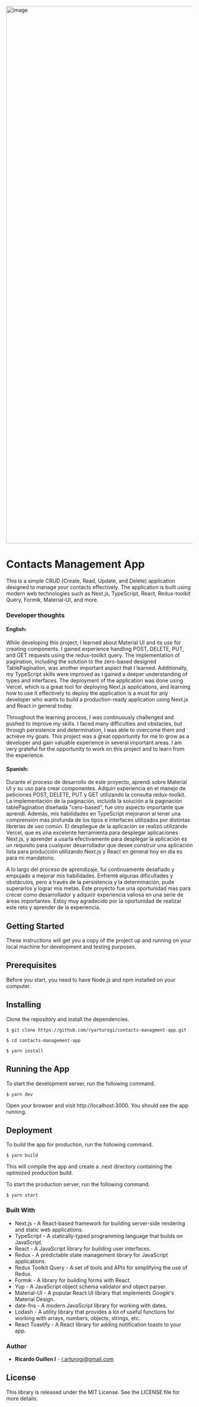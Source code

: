 <img width="1445" alt="image" src="https://user-images.githubusercontent.com/8452197/218767721-59b93976-fb66-4818-9c26-192394b6b2c3.png">

# Contacts Management App

This is a simple CRUD (Create, Read, Update, and Delete) application designed to manage your contacts effectively. The application is built using modern web technologies such as Next.js, TypeScript, React, Redux-toolkit Query, Formik, Material-UI, and more.

### Developer thoughts

#### English:

While developing this project, I learned about Material UI and its use for creating components.
I gained experience handling POST, DELETE, PUT, and GET requests using the redux-toolkit query.
The implementation of pagination, including the solution to the zero-based designed TablePagination, was another important aspect that I learned. Additionally, my TypeScript skills were improved as I gained a deeper understanding of types and interfaces. The deployment of the application was done using Vercel, which is a great tool for deploying Next.js applications, and learning how to use it effectively to deploy the application is a must for any developer who wants to build a production-ready application using Next.js and React in general today.

Throughout the learning process, I was continuously challenged and pushed to improve my skills. I faced many difficulties and obstacles, but through persistence and determination, I was able to overcome them and achieve my goals. This project was a great opportunity for me to grow as a developer and gain valuable experience in several important areas. I am very grateful for the opportunity to work on this project and to learn from the experience.

#### Spanish:

Durante el proceso de desarrollo de este proyecto, aprendí sobre Material UI y su uso para crear componentes. Adquirí experiencia en el manejo de peticiones POST, DELETE, PUT y GET utilizando la consulta redux-toolkit. La implementación de la paginación, incluida la solución a la paginación tablePagination diseñada "cero-based", fue otro aspecto importante que aprendí. Además, mis habilidades en TypeScript mejoraron al tener una comprensión más profunda de los tipos e interfaces utilizados por distintas librerías de uso común. El despliegue de la aplicación se realizó utilizando Vercel, que es una excelente herramienta para desplegar aplicaciones Next.js, y aprender a usarla efectivamente para desplegar la aplicación es un requisito para cualquier desarrollador que desee construir una aplicación lista para producción utilizando Next.js y React en general hoy en día es para mi mandatorio.

A lo largo del proceso de aprendizaje, fui continuamente desafiado y empujado a mejorar mis habilidades. Enfrenté algunas dificultades y obstáculos, pero a través de la persistencia y la determinación, pude superarlos y lograr mis metas. Este proyecto fue una oportunidad mas para crecer como desarrollador y adquirir experiencia valiosa en una serie de áreas importantes. Estoy muy agradecido por la oportunidad de realizar este reto y aprender de la experiencia.

## Getting Started

These instructions will get you a copy of the project up and running on your local machine for development and testing purposes.

## Prerequisites

Before you start, you need to have Node.js and npm installed on your computer.

## Installing

Clone the repository and install the dependencies.

```
$ git clone https://github.com/ryarturogi/contacts-managment-app.git

$ cd contacts-management-app

$ yarn install
```

## Running the App

To start the development server, run the following command.

```
$ yarn dev
```

Open your browser and visit http://localhost:3000. You should see the app running.

## Deployment

To build the app for production, run the following command.

```
$ yarn build
```

This will compile the app and create a .next directory containing the optimized production build.

To start the production server, run the following command.

```
$ yarn start
```

### Built With

- Next.js - A React-based framework for building server-side rendering and static web applications.
- TypeScript - A statically-typed programming language that builds on JavaScript.
- React - A JavaScript library for building user interfaces.
- Redux - A predictable state management library for JavaScript applications.
- Redux Toolkit Query - A set of tools and APIs for simplifying the use of Redux.
- Formik - A library for building forms with React.
- Yup - A JavaScript object schema validator and object parser.
- Material-UI - A popular React UI library that implements Google's Material Design.
- date-fns - A modern JavaScript library for working with dates.
- Lodash - A utility library that provides a lot of useful functions for working with arrays, numbers, objects, strings, etc.
- React Toastify - A React library for adding notification toasts to your app.

### Author

- **Ricardo Guillen I** - [r.arturogi@gmail.com](mailto:r.arturogi@gmail.com)

## License

This library is released under the MIT License. See the LICENSE file for more details.
